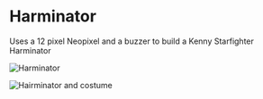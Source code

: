 # Harminator

Uses a 12 pixel Neopixel and a buzzer to build a Kenny Starfighter Harminator

![Harminator](https://raw.github.com/dessibelle/hairminator/master/hairminator-build.jpg)

![Hairminator and costume](https://raw.github.com/dessibelle/hairminator/master/hairminator-costume.jpg)

